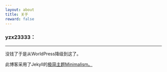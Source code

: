 ```yaml
---
layout: about
title: 关于
reward: false
---
```


### yzx23333：

---

没钱了于是从WorldPress降级到这了。  

此博客采用了Jekyll的[极简主题Minimalism。](https://github.com/showzeng/minimalism)